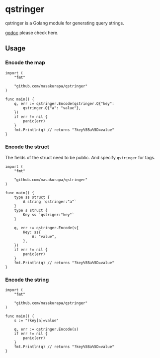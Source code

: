 # qstringer

qstringer is a Golang module for generating query strings.

[godoc](https://pkg.go.dev/github.com/masakurapa/qstringe) please check here.

## Usage

### Encode the map

```
import (
	"fmt"

	"github.com/masakurapa/qstringer"
)

func main() {
	q, err := qstringer.Encode(qstringer.Q{"key":
		qstringer.Q{"a": "value"},
	})
	if err != nil {
		panic(err)
	}
	fmt.Println(q) // returns "?key%5Ba%5D=value"
}
```

### Encode the struct

The fields of the struct need to be public.
And specify `qstringer` for tags.

```
import (
	"fmt"

	"github.com/masakurapa/qstringer"
)

func main() {
	type ss struct {
		A string `qstringer:"a"`
	}
	type s struct {
		Key ss `qstriger:"key"`
	}

	q, err := qstringer.Encode(s{
		Key: ss{
			A: "value",
		},
	})
	if err != nil {
		panic(err)
	}
	fmt.Println(q) // returns "?key%5Ba%5D=value"
}
```

### Encode the string

```
import (
	"fmt"

	"github.com/masakurapa/qstringer"
)

func main() {
	s := "?key[a]=value"

	q, err := qstringer.Encode(s)
	if err != nil {
		panic(err)
	}
	fmt.Println(q) // returns "?key%5Ba%5D=value"
}
```
